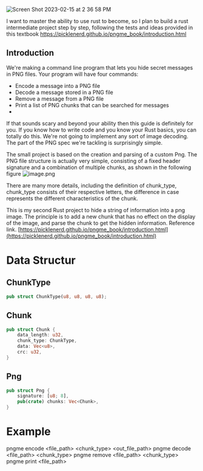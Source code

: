 ![Screen Shot 2023-02-15 at 2 36 58 PM](https://user-images.githubusercontent.com/90811429/219137450-32d34467-90ce-44e7-8cd3-f85c84a81c3f.png)


I want to master the ability to use rust to become, so I plan to build a rust intermediate project step by step, following the tests and ideas provided in this textbook
https://picklenerd.github.io/pngme_book/introduction.html

## Introduction 

We're making a command line program that lets you hide secret messages in PNG files. Your program will have four commands:

- Encode a message into a PNG file
- Decode a message stored in a PNG file
- Remove a message from a PNG file
- Print a list of PNG chunks that can be searched for messages 
- 
If that sounds scary and beyond your ability then this guide is definitely for you. If you know how to write code and you know your Rust basics, you can totally do this. We're not going to implement any sort of image decoding. The part of the PNG spec we're tackling is surprisingly simple.  

The small project is based on the creation and parsing of a custom Png. 
The PNG file structure is actually very simple, consisting of a fixed header signature and a combination of multiple chunks, as shown in the following figure
![image.png](https://i.stack.imgur.com/hcIIO.png)

There are many more details, including the definition of chunk_type, chunk_type consists of their respective letters, the difference in case represents the different characteristics of the chunk.

This is my second Rust project to hide a string of information into a png image. The principle is to add a new chunk that has no effect on the display of the image, and parse the chunk to get the hidden information.
Reference link. [https://picklenerd.github.io/pngme_book/introduction.html](https://picklenerd.github.io/pngme_book/introduction.html)

# Data Structur
## ChunkType
```rust
pub struct ChunkType(u8, u8, u8, u8);
```
## Chunk
```rust
pub struct Chunk {
    data_length: u32,
    chunk_type: ChunkType,
    data: Vec<u8>,
    crc: u32,
}
```
## Png
```rust
pub struct Png {
    signature: [u8; 8],
    pub(crate) chunks: Vec<Chunk>,
}
```
# Example
pngme encode <file_path> <chunk_type> <message> <out_file_path>
pngme decode <file_path> <chunk_type>
pngme remove <file_path> <chunk_type>
pngme print <file_path>

